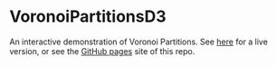 # VoronoiPartitionsD3
An interactive demonstration of Voronoi Partitions. See <a href="http://paulrubenstein.co.uk/interactive_voronoi_partitions_using_d3/">here</a> for a live version, or see the <a href=" https://paruby.github.io/VoronoiPartitionsD3/">GitHub pages</a> site of this repo.
